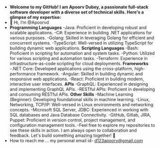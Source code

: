 - **Welcome to my GitHub! I am Apoorv Dubey, a passionate full-stack software developer with a diverse set of technical skills. Here's a glimpse of my expertise:**
- 👋 Hi, I’m @Apoorvd
- **Programming Languages**
  -Java: Proficient in developing robust and scalable applications.
  -C#: Experience in building .NET applications for various purposes.
  -Golang: Skilled in leveraging Golang for efficient and concurrent systems.
  -TypeScript: Well-versed in utilizing TypeScript for building dynamic web applications.
**Scripting Languages**
  -Bash: Proficient in scripting for automation and system tasks.
  -Python: Utilized for various scripting and automation tasks.
  -Terraform: Experience in infrastructure-as-code scripting for cloud deployments.
**Frameworks**
  -.NET Core: Developed applications using the cross-platform, high-performance framework.
  -Angular: Skilled in building dynamic and responsive web applications.
  -React: Proficient in building modern, interactive user interfaces.
**APIs**
  -GraphQL: Experienced in designing and implementing GraphQL APIs.
  -RESTful APIs: Proficient in developing and consuming RESTful APIs.
**Other Skills**
  -Machine Learning (Beginner): Developing foundational skills in machine learning.
  -Linux, Networking, TCP/IP: Well-versed in Linux environments and networking concepts.
  -Microsoft SQL Server, JDBC: Experienced in working with SQL databases and Java Database Connectivity.
  -GitHub, Gitlab, JIRA, Puppet: Proficient in version control, project management, and configuration management tools.
-Feel free to explore my repositories to see these skills in action. I am always open to collaboration and feedback. Let's build something amazing together! 🚀
- How to reach me ... my personal email id- d123apoorv@gmail.com
<!---
Apoorvd/Apoorvd is a ✨ special ✨ repository because its `README.md` (this file) appears on your GitHub profile.
You can click the Preview link to take a look at your changes.
--->
